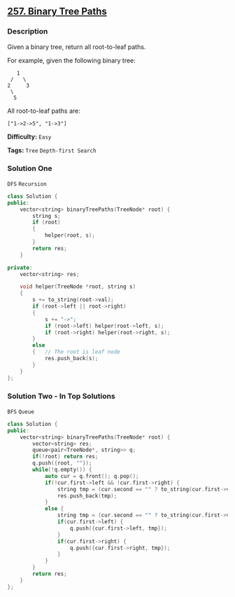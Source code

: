 ## [257. Binary Tree Paths](https://leetcode.com/problems/binary-tree-paths/#/description)

### Description

Given a binary tree, return all root-to-leaf paths.

For example, given the following binary tree:

```
   1
 /   \
2     3
 \
  5
```

All root-to-leaf paths are:

```
["1->2->5", "1->3"]
```

**Difficulty:** `Easy`

**Tags:** `Tree` `Depth-first Search`

### Solution One

`DFS` `Recursion`

```c++
class Solution {
public:
    vector<string> binaryTreePaths(TreeNode* root) {
        string s;
        if (root)
        {
            helper(root, s);
        }
        return res;
    }

private:
    vector<string> res;

    void helper(TreeNode *root, string s)
    {
        s += to_string(root->val);
        if (root->left || root->right)
        {
            s += "->";
            if (root->left) helper(root->left, s);
            if (root->right) helper(root->right, s);
        }
        else
        {	// The root is leaf node
            res.push_back(s);
        }
    }
};
```

### Solution Two - In Top Solutions

`BFS` `Queue`

```c++
class Solution {
public:
    vector<string> binaryTreePaths(TreeNode* root) {
        vector<string> res;
        queue<pair<TreeNode*, string>> q;
        if(!root) return res;
        q.push({root, ""});
        while(!q.empty()) {
            auto cur = q.front(); q.pop();
            if(!cur.first->left && !cur.first->right) {
                string tmp = (cur.second == "" ? to_string(cur.first->val) : cur.second + "->" + to_string(cur.first->val));
                res.push_back(tmp);
            }
            else {
                string tmp = (cur.second == "" ? to_string(cur.first->val) : cur.second + "->" + to_string(cur.first->val));
                if(cur.first->left) {
                    q.push({cur.first->left, tmp});
                }
                if(cur.first->right) {
                    q.push({cur.first->right, tmp});
                }
            }
        }
        return res;
    }
};
```
